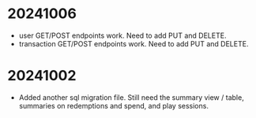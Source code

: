 # 20241006
- user GET/POST endpoints work. Need to add PUT and DELETE.
- transaction GET/POST endpoints work. Need to add PUT and DELETE.
# 20241002
- Added another sql migration file. Still need the summary view / table, summaries on redemptions and spend, and play sessions.